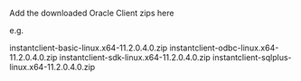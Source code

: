 Add the downloaded Oracle Client zips here

e.g.

instantclient-basic-linux.x64-11.2.0.4.0.zip
instantclient-odbc-linux.x64-11.2.0.4.0.zip
instantclient-sdk-linux.x64-11.2.0.4.0.zip
instantclient-sqlplus-linux.x64-11.2.0.4.0.zip

